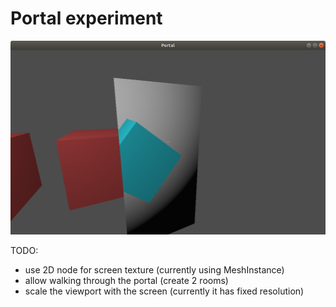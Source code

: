 # Portal experiment

![Screenshot](./screenshot.png?raw=true)

TODO:
* use 2D node for screen texture (currently using MeshInstance)
* allow walking through the portal (create 2 rooms)
* scale the viewport with the screen (currently it has fixed resolution)
